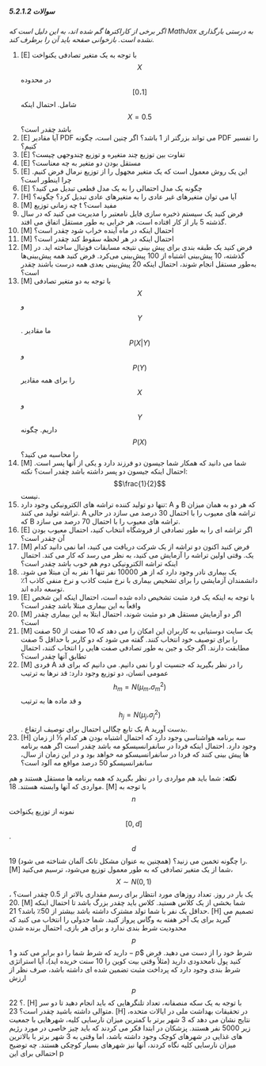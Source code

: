 ##### 5.2.1.2 سوالات

_اگر برخی از کاراکترها گم شده اند، به این دلیل است که MathJax به درستی بارگذاری نشده است. بازخوانی صفحه باید آن را برطرف کند._

1. [E] با توجه به یک متغیر تصادفی یکنواخت $$X$$ در محدوده $$[0، 1]$$ شامل. احتمال اینکه $$X=0.5$$ باشد چقدر است؟
2. [E] آیا مقادیر PDF می تواند بزرگتر از 1 باشد؟ اگر چنین است، چگونه PDF را تفسیر کنیم؟
3. [E] تفاوت بین توزیع چند متغیره و توزیع چندوجهی چیست؟
4. [E] مستقل بودن دو متغیر به چه معناست؟
5. [E] این یک روش معمول است که یک متغیر مجهول را از توزیع نرمال فرض کنیم. چرا اینطور است؟
6. [E] چگونه یک مدل احتمالی را به یک مدل قطعی تبدیل می کنید؟
7. [H] آیا می توان متغیرهای غیر عادی را به متغیرهای عادی تبدیل کرد؟ چگونه؟
8. [M] چه زمانی توزیع t مفید است؟
9. فرض کنید یک سیستم ذخیره سازی فایل نامعتبر را مدیریت می کنید که در سال گذشته 5 بار از کار افتاده است، هر خرابی به طور مستقل اتفاق می افتد.
1. [M] احتمال اینکه در ماه آینده خراب شود چقدر است؟
1. [M] احتمال اینکه در هر لحظه سقوط کند چقدر است؟
10. [M] فرض کنید یک طبقه بندی برای پیش بینی نتیجه مسابقات فوتبال ساخته اید. در گذشته، 10 پیش‌بینی اشتباه از 100 پیش‌بینی می‌کرد. فرض کنید همه پیش‌بینی‌ها به‌طور مستقل انجام شوند، احتمال اینکه 20 پیش‌بینی بعدی همه درست باشند چقدر است؟
11. [M] با توجه به دو متغیر تصادفی $$X$$ و $$Y$$. ما مقادیر $$P(X|Y)$$ و $$P(Y)$$ را برای همه مقادیر $$X$$ و $$Y$$ داریم. چگونه $$P(X)$$ را محاسبه می کنید؟
12. [M] شما می دانید که همکار شما جیسون دو فرزند دارد و یکی از آنها پسر است. احتمال اینکه جیسون دو پسر داشته باشد چقدر است؟ نکته: $$\frac{1}{2}$$ نیست.
13. تنها دو تولید کننده تراشه های الکترونیکی وجود دارد: A و B که هر دو به همان میزان تراشه تولید می کنند. A تراشه های معیوب را با احتمال 30 درصد می سازد در حالی که B تراشه های معیوب را با احتمال 70 درصد می سازد.
1. [E] اگر تراشه ای را به طور تصادفی از فروشگاه انتخاب کنید، احتمال معیوب بودن آن چقدر است؟
1. [M] فرض کنید اکنون دو تراشه از یک شرکت دریافت می کنید، اما نمی دانید کدام یک. وقتی اولین تراشه را آزمایش می کنید، به نظر می رسد که کار می کند. احتمال اینکه تراشه الکترونیکی دوم هم خوب باشد چقدر است؟
14. یک بیماری نادر وجود دارد که از هر 10000 نفر تنها 1 نفر به آن مبتلا می شود. دانشمندان آزمایشی را برای تشخیص بیماری با نرخ مثبت کاذب و نرخ منفی کاذب 1٪ توسعه داده اند.
1. [E] با توجه به اینکه یک فرد مثبت تشخیص داده شده است، احتمال اینکه این شخص واقعاً به این بیماری مبتلا باشد چقدر است؟
1. [M] اگر دو آزمایش مستقل هر دو مثبت شوند، احتمال ابتلا به این بیماری چقدر است؟
15. [M] یک سایت دوستیابی به کاربران این امکان را می دهد که 10 صفت از 50 صفت را برای توصیف خود انتخاب کنند. گفته می شود که دو کاربر با حداقل 5 صفت مطابقت دارند. اگر جک و جین به طور تصادفی صفت هایی را انتخاب کنند، احتمال تطابق آنها چقدر است؟
16. [M] فردی A را در نظر بگیرید که جنسیت او را نمی دانیم. می دانیم که برای قد عمومی انسان، دو توزیع وجود دارد: قد نرها به ترتیب $$h_m = N(\mu_m، \sigma_m^2)$$ و قد ماده ها به ترتیب $$h_j = N(\mu_j، \sigma_j^2)$$ . یک تابع چگالی احتمال برای توصیف ارتفاع A بدست آورید.
17. [H] سه برنامه هواشناسی وجود دارد که احتمال اشتباه بودن هر کدام ⅓ از زمان وجود دارد. احتمال اینکه فردا در سانفرانسیسکو مه باشد چقدر است اگر همه برنامه ها پیش بینی کنند که فردا در سانفرانسیسکو مه خواهد بود و در این زمان از سال، سانفرانسیسکو 50 درصد مواقع مه آلود است؟

**نکته**: شما باید هم مواردی را در نظر بگیرید که همه برنامه ها مستقل هستند و هم مواردی که آنها وابسته هستند.
18. [M] با توجه به $$n$$ نمونه از توزیع یکنواخت $$[0, d]$$. $$d$$ را چگونه تخمین می زنید؟ (همچنین به عنوان مشکل تانک آلمان شناخته می شود)
19. [M] شما از یک متغیر تصادفی که به طور معمول توزیع می‌شود، ترسیم می‌کنید، $$X \sim N(0,1)$$، یک بار در روز. تعداد روزهای مورد انتظار برای رسم مقداری بالاتر از 0.5 چقدر است؟
20. [M] شما بخشی از یک کلاس هستید. کلاس باید چقدر بزرگ باشد تا احتمال اینکه حداقل یک نفر با شما تولد مشترک داشته باشد بیشتر از 50٪ باشد؟
21. [H] تصمیم می گیرید برای یک آخر هفته به وگاس پرواز کنید. شما جدولی را انتخاب می کنید که محدودیت شرط بندی ندارد و برای هر بازی، احتمال برنده شدن $$p$$ دارید که شرط شما را دو برابر می کند و $1-p$$ شرط خود را از دست می دهید. فرض کنید پول نامحدودی دارید (مثلاً وقتی بیت کوین را 10 سنت خریده اید)، آیا استراتژی شرط بندی وجود دارد که پرداخت مثبت تضمین شده ای داشته باشد، صرف نظر از ارزش $$p$$؟
22. [H] با توجه به یک سکه منصفانه، تعداد تلنگرهایی که باید انجام دهید تا دو سر متوالی داشته باشید چقدر است؟
23. [H] در تحقیقات بهداشت ملی در ایالات متحده، نتایج نشان می دهد که 3 شهر برتر با کمترین میزان نارسایی کلیه، شهرهایی با جمعیت زیر 5000 نفر هستند. پزشکان در ابتدا فکر می کردند که باید چیز خاصی در مورد رژیم های غذایی در شهرهای کوچک وجود داشته باشد، اما وقتی به 3 شهر برتر با بالاترین میزان نارسایی کلیه نگاه کردند، آنها نیز شهرهای بسیار کوچکی هستند. چه توضیح احتمالی برای این p